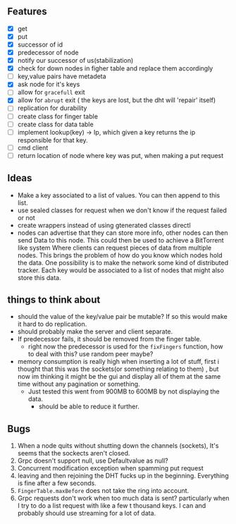 ## Features
- [x]  get
- [x]  put
- [x]  successor of id
- [x]  predecessor of node
- [x]  notify our successor of us(stabilization)
- [x]  check for down nodes in figher table and replace them accordingly
- [ ]  key,value pairs have metadeta
- [x]  ask node for it's keys
- [ ]  allow for `gracefull` exit
- [x]  allow for `abrupt` exit ( the keys are lost, but the dht will 'repair' itself)
- [ ]  replication for durability
- [ ]  create class for finger table
- [ ]  create class for data table
- [ ]  implement lookup(key) -> Ip, which given a key returns the ip responsible for that key.
- [ ]  cmd client
- [ ]  return location of node where key was put, when making a put request

## Ideas
- Make a key associated to a list of values. You can then append to this list.
- use sealed classes for request when we don't know if the request failed or not
- create wrappers instead of using gtenerated classes directl
- nodes can advertise that they can store more info, other nodes can then send
Data to this node. This could then be used to achieve a BitTorrent like system
Where clients can request pieces of data from multiple nodes.
This brings the problem of how do you know which nodes hold the data.
One possibility is to make the network some kind of distributed tracker.
Each key would be associated to a list of nodes that might also store this data.


## things to think about
* should the value of the key/value pair be mutable? If so this would make it hard to do replication.
* should probably make the server and client separate.
* If predecessor fails, it should be removed from the finger table.
    - right now the predecessor is used for the `fixFingers` function, how to deal with this? use random peer maybe?
* memory consumption is really high when inserting a lot of stuff, first i thought that this was the sockets(or something relating to them)
, but now im thinking it might be the gui and display all of them at the same time without any pagination or something.
    - Just tested this went from 900MB to 600MB by not displaying the data.
        - should be able to reduce it further.

## Bugs

1. When a node quits without shutting down the channels (sockets), It's seems that the sockects aren't closed.
2. Grpc doesn't support null, use Defaultvalue as null?
3. Concurrent modification exception when spamming put request
4. leaving and then rejoining the DHT fucks up in the beginning. Everything is fine after a few seconds. 
5. `FingerTable.maxBefore` does not take the ring into account.
6.  Grpc requests don't work when too much data is sent? particularly when I try to do a list request with like a few t
thousand keys. I can and probably should use streaming for a lot of data.